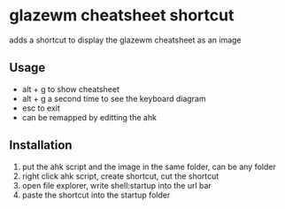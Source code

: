 # glazewm cheatsheet shortcut
adds a shortcut to display the glazewm cheatsheet as an image
## Usage
- alt + g to show cheatsheet
- alt + g a second time to see the keyboard diagram
- esc to exit
- can be remapped by editting the ahk 

## Installation
1. put the ahk script and the image in the same folder, can be any folder
2. right click ahk script, create shortcut, cut the shortcut
3. open file explorer, write shell:startup into the url bar
4. paste the shortcut into the startup folder
